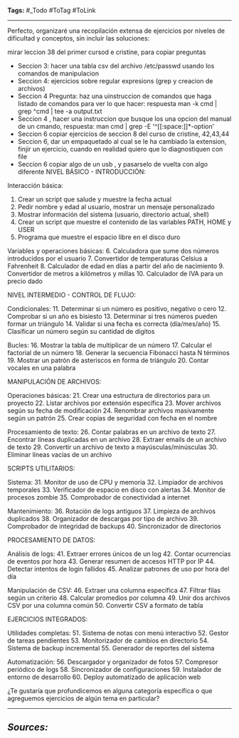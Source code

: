 **Tags:** #_Todo
#ToTag #ToLink 
- - -
Perfecto, organizaré una recopilación extensa de ejercicios por niveles de dificultad y conceptos, sin incluir las soluciones:

mirar leccion 38 del primer cursod e cristine, para copiar preguntas

- Seccion 3: hacer una tabla csv del archivo /etc/passwd usando los comandos de manipulacion
- Seccion 4: ejercicios sobre regular expresions (grep y creacion de archivos)
- Seccion 4 Pregunta: haz una uinstruccion de comandos que haga listado de comandos para ver lo que hacer: respuesta man -k cmd | grep \^cmd |  tee -a output.txt
- Seccion 4 , hacer una instruccion que busque los una opcion del manual de un cmando, respuesta: man cmd | grep -E '^\[\[:space:]]*-option'
- Seccion 6  copiar ejercicios de seccion 8 del curso de cristine, 42,43,44
- Seccion 6, dar un empaquetado al cual se le ha cambiado la extension, finjir un ejercicio, cuando en realidad quiero que lo diagnostiquen con file
- Seccion 6 copiar algo de un usb , y pasarselo de vuelta con algo diferente
NIVEL BÁSICO - INTRODUCCIÓN:

Interacción básica:
1. Crear un script que salude y muestre la fecha actual
2. Pedir nombre y edad al usuario, mostrar un mensaje personalizado
3. Mostrar información del sistema (usuario, directorio actual, shell)
4. Crear un script que muestre el contenido de las variables PATH, HOME y USER
5. Programa que muestre el espacio libre en el disco duro

Variables y operaciones básicas:
6. Calculadora que sume dos números introducidos por el usuario
7. Convertidor de temperaturas Celsius a Fahrenheit
8. Calculador de edad en días a partir del año de nacimiento
9. Convertidor de metros a kilómetros y millas
10. Calculador de IVA para un precio dado

NIVEL INTERMEDIO - CONTROL DE FLUJO:

Condicionales:
11. Determinar si un número es positivo, negativo o cero
12. Comprobar si un año es bisiesto
13. Determinar si tres números pueden formar un triángulo
14. Validar si una fecha es correcta (día/mes/año)
15. Clasificar un número según su cantidad de dígitos

Bucles:
16. Mostrar la tabla de multiplicar de un número
17. Calcular el factorial de un número
18. Generar la secuencia Fibonacci hasta N términos
19. Mostrar un patrón de asteriscos en forma de triángulo
20. Contar vocales en una palabra

MANIPULACIÓN DE ARCHIVOS:

Operaciones básicas:
21. Crear una estructura de directorios para un proyecto
22. Listar archivos por extensión específica
23. Mover archivos según su fecha de modificación
24. Renombrar archivos masivamente según un patrón
25. Crear copias de seguridad con fecha en el nombre

Procesamiento de texto:
26. Contar palabras en un archivo de texto
27. Encontrar líneas duplicadas en un archivo
28. Extraer emails de un archivo de texto
29. Convertir un archivo de texto a mayúsculas/minúsculas
30. Eliminar líneas vacías de un archivo

SCRIPTS UTILITARIOS:

Sistema:
31. Monitor de uso de CPU y memoria
32. Limpiador de archivos temporales
33. Verificador de espacio en disco con alertas
34. Monitor de procesos zombie
35. Comprobador de conectividad a internet

Mantenimiento:
36. Rotación de logs antiguos
37. Limpieza de archivos duplicados
38. Organizador de descargas por tipo de archivo
39. Comprobador de integridad de backups
40. Sincronizador de directorios

PROCESAMIENTO DE DATOS:

Análisis de logs:
41. Extraer errores únicos de un log
42. Contar ocurrencias de eventos por hora
43. Generar resumen de accesos HTTP por IP
44. Detectar intentos de login fallidos
45. Analizar patrones de uso por hora del día

Manipulación de CSV:
46. Extraer una columna específica
47. Filtrar filas según un criterio
48. Calcular promedios por columna
49. Unir dos archivos CSV por una columna común
50. Convertir CSV a formato de tabla

EJERCICIOS INTEGRADOS:

Utilidades completas:
51. Sistema de notas con menú interactivo
52. Gestor de tareas pendientes
53. Monitorizador de cambios en directorio
54. Sistema de backup incremental
55. Generador de reportes del sistema

Automatización:
56. Descargador y organizador de fotos
57. Compresor periódico de logs
58. Sincronizador de configuraciones
59. Instalador de entorno de desarrollo
60. Deploy automatizado de aplicación web

¿Te gustaría que profundicemos en alguna categoría específica o que agreguemos ejercicios de algún tema en particular?

- - - 
## ***Sources:***